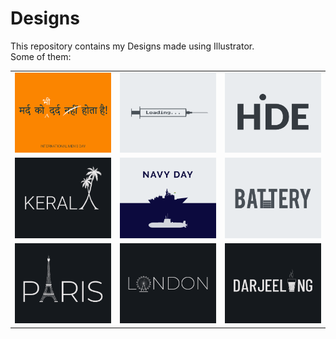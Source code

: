 # Designs
This repository contains my Designs made using Illustrator.<br>
Some of them:<br>
<table>
<tr><td><img src="./2020-11/png/19.11.2020.png"></td><td><img src="./2020-11/png/30.11.2020.png"></td><td><img src="./2020-11/png/23.11.2020.png"></td></tr>
<tr><td><img src="./2020-12/png/25.12.2020.png"></td><td><img src="./2020-12/png/04.12.2020.png"></td><td><img src="./2020-11/png/28.11.2020.png"></td></tr>
<tr><td><img src="./2020-12/png/18.12.2020.png"></td><td><img src="./2020-12/png/16.12.2020.png"></td><td><img src="./2020-12/png/31.12.2020.png"></td></tr>
</table>
